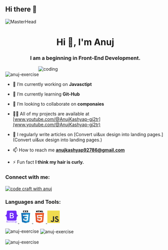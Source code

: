 ## Hi there 👋

<!--
**ANUJ-EXERCISE/ANUJ-EXERCISE** is a ✨ _special_ ✨ repository because its `README.md` (this file) appears on your GitHub profile.

Here are some ideas to get you started:

- 🔭 I’m currently working on ...
- 🌱 I’m currently learning ...
- 👯 I’m looking to collaborate on ...
- 🤔 I’m looking for help with ...
- 💬 Ask me about ...
- 📫 How to reach me: ...
- 😄 Pronouns: ...
- ⚡ Fun fact: ...
-->
![MasterHead](https://www.pramukhdigital.com/wp-content/uploads/2018/07/New-PNC-Animated-Banners.gif)
<h1 align="center">Hi 👋, I'm Anuj</h1>
<h3 align="center">I am a beginning in Front-End Development.</h3>
<img align="right" alt="coding"src="https://camo.githubusercontent.com/4d9f5ecceb711eec6e2018f38a5677dc657c9738d4a65ba3b928c41c0a45b439/68747470733a2f2f6d69726f2e6d656469756d2e636f6d2f6d61782f313336302f302a37513379765349765f7430696f4a2d5a2e676966" width="400">

<p align="left"> <img src="https://komarev.com/ghpvc/?username=anuj-exercise&label=Profile%20views&color=0e75b6&style=flat" alt="anuj-exercise" /> </p>

- 🔭 I’m currently working on **Javasctipt**

- 🌱 I’m currently learning **Git-Hub**

- 👯 I’m looking to collaborate on **componaies**

- 👨‍💻 All of my projects are available at [www.youtube.com/@AnujKashyap-gj2tr](www.youtube.com/@AnujKashyap-gj2tr)

- 📝 I regularly write articles on [Convert ui&ux design into landing pages.](Convert ui&ux design into landing pages.)

- 📫 How to reach me **anujkashyap92786@gmail.com**

- ⚡ Fun fact **I think my hair is curly.**

<h3 align="left">Connect with me:</h3>
<p align="left">
<a href="https://www.youtube.com/c/code craft with anuj" target="blank"><img align="center" src="https://raw.githubusercontent.com/rahuldkjain/github-profile-readme-generator/master/src/images/icons/Social/youtube.svg" alt="code craft with anuj" height="30" width="40" /></a>
</p>

<h3 align="left">Languages and Tools:</h3>
<p align="left"> <a href="https://getbootstrap.com" target="_blank" rel="noreferrer"> <img src="https://raw.githubusercontent.com/devicons/devicon/master/icons/bootstrap/bootstrap-plain-wordmark.svg" alt="bootstrap" width="40" height="40"/> </a> <a href="https://www.w3schools.com/css/" target="_blank" rel="noreferrer"> <img src="https://raw.githubusercontent.com/devicons/devicon/master/icons/css3/css3-original-wordmark.svg" alt="css3" width="40" height="40"/> </a> <a href="https://www.w3.org/html/" target="_blank" rel="noreferrer"> <img src="https://raw.githubusercontent.com/devicons/devicon/master/icons/html5/html5-original-wordmark.svg" alt="html5" width="40" height="40"/> </a> <a href="https://developer.mozilla.org/en-US/docs/Web/JavaScript" target="_blank" rel="noreferrer"> <img src="https://raw.githubusercontent.com/devicons/devicon/master/icons/javascript/javascript-original.svg" alt="javascript" width="40" height="40"/> </a> </p>

<p><img align="left" src="https://github-readme-stats.vercel.app/api/top-langs?username=anuj-exercise&show_icons=true&locale=en&layout=compact" alt="anuj-exercise" /></p>

<p>&nbsp;<img align="center" src="https://github-readme-stats.vercel.app/api?username=anuj-exercise&show_icons=true&locale=en" alt="anuj-exercise" /></p>

<p><img align="center" src="https://github-readme-streak-stats.herokuapp.com/?user=anuj-exercise&" alt="anuj-exercise" /></p>

